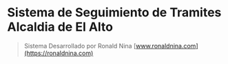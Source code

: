 # Sistema de Seguimiento de Tramites Alcaldia de El Alto

>Sistema Desarrollado por Ronald Nina
[www.ronaldnina.com](https://ronaldnina.com)
